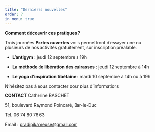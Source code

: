 ```yaml
---
title: "Dernières nouvelles"
order: 7
in_menu: true
---
```

**Comment découvrir ces pratiques ?**

Trois journées **Portes ouvertes** vous permettront d’essayer une ou plusieurs de nos activités gratuitement, sur inscription préalable.

- **L’antigym** : jeudi 12 septembre à 19h


- **La méthode de libération des cuirasses** : jeudi 12 septembre à 14h


- **Le yoga d’inspiration tibétaine** : mardi 10 septembre à 14h ou à 19h


N’hésitez pas à nous contacter pour plus d’informations

**CONTACT**
Catherine BASCHET

51, boulevard Raymond Poincaré, Bar-le-Duc

Tél. 06 74 80 76 63

Email : pradipikameuse@gmail.com 